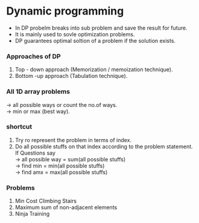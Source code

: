 # Dynamic programming
* In DP probelm breaks into sub problem and save the result for future.  
* It is mainly used to sovle optimization problems.  
* DP guarantees optimal soltion of a problem if the solution exists.  


### Approaches of DP
1) Top - down approach (Memorization / memoization technique).  
2) Bottom -up approach (Tabulation technique).  



### All 1D array problems
-> all possible ways or count the no.of ways.  
-> min or max (best way).  


### shortcut
1) Try ro represent the problem in terms of index.  
2) Do all possible stuffs on that index according to the problem statement.  
If Questions say  
-> all possible way = sum(all possible stuffs)  
-> find min = min(all possible stuffs)  
-> find amx = max(all possible stuffs)  


### Problems
1) Min Cost Climbing Stairs  
2) Maximum sum of non-adjacent elements  
3) Ninja Training  
